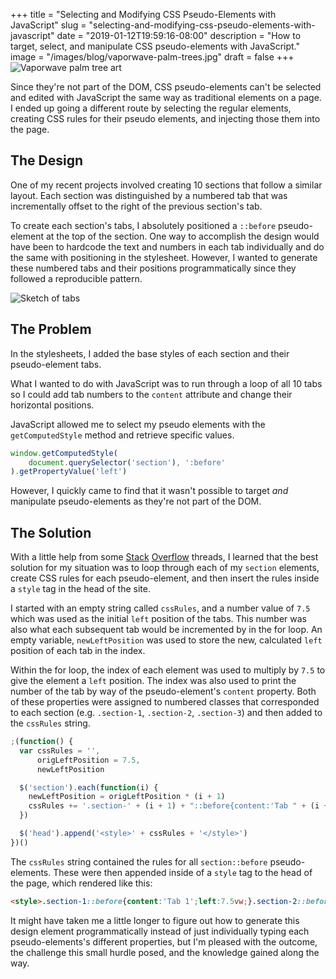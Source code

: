 +++
title = "Selecting and Modifying CSS Pseudo-Elements with JavaScript"
slug = "selecting-and-modifying-css-pseudo-elements-with-javascript"
date = "2019-01-12T19:59:16-08:00"
description = "How to target, select, and manipulate CSS pseudo-elements with JavaScript."
image = "/images/blog/vaporwave-palm-trees.jpg"
draft = false
+++
![Vaporwave palm tree art](/images/blog/vaporwave-palm-trees.jpg)

Since they're not part of the DOM, CSS pseudo-elements can't be selected and edited with JavaScript the same way as traditional elements on a page. I ended up going a different route by selecting the regular elements, creating CSS rules for their pseudo elements, and injecting those them into the page.

## The Design

One of my recent projects involved creating 10 sections that follow a similar layout. Each section was distinguished by a numbered tab that was incrementally offset to the right of the previous section's tab.

To create each section's tabs, I absolutely positioned a `::before` pseudo-element at the top of the section. One way to accomplish the design would have been to hardcode the text and numbers in each tab individually and do the same with positioning in the stylesheet. However, I wanted to generate these numbered tabs and their positions programmatically since they followed a reproducible pattern.

![Sketch of tabs](/images/blog/tabs.png)

## The Problem

In the stylesheets, I added the base styles of each section and their pseudo-element tabs.

What I wanted to do with JavaScript was to run through a loop of all 10 tabs so I could add tab numbers to the `content` attribute and change their horizontal positions.

JavaScript allowed me to select my pseudo elements with the `getComputedStyle` method and retrieve specific values.

```js
window.getComputedStyle(
	document.querySelector('section'), ':before'
).getPropertyValue('left')
```

However, I quickly came to find that it wasn't possible to target _and_ manipulate pseudo-elements as they're not part of the DOM.

## The Solution

With a little help from some [Stack](https://stackoverflow.com/questions/5041494/selecting-and-manipulating-css-pseudo-elements-such-as-before-and-after-usin) [Overflow](https://stackoverflow.com/questions/21032481/change-the-style-of-before-and-after-pseudo-elements) threads, I learned that the best solution for my situation was to loop through each of my `section` elements, create CSS rules for each pseudo-element, and then insert the rules inside a `style` tag in the head of the site.

I started with an empty string called `cssRules`, and a number value of `7.5` which was used as the initial `left` position of the tabs. This number was also what each subsequent tab would be incremented by in the for loop. An empty variable, `newLeftPosition` was used to store the new, calculated `left` position of each tab in the index.

Within the for loop, the index of each element was used to multiply by `7.5` to give the element a `left` position. The index was also used to print the number of the tab by way of the pseudo-element's `content` property. Both of these properties were assigned to numbered classes that corresponded to each section (e.g. `.section-1`, `.section-2`, `.section-3`) and then added to the `cssRules` string.

```js
;(function() {
  var cssRules = '',
      origLeftPosition = 7.5,
      newLeftPosition

  $('section').each(function(i) {
    newLeftPosition = origLeftPosition * (i + 1)
    cssRules += '.section-' + (i + 1) + "::before{content:'Tab " + (i + 1) + "';left:" + newLeftPosition + 'vw;}'
  })

  $('head').append('<style>' + cssRules + '</style>')
})()
```

The `cssRules` string contained the rules for all `section::before` pseudo-elements. These were then appended inside of a `style` tag to the head of the page, which rendered like this:

```html
<style>.section-1::before{content:'Tab 1';left:7.5vw;}.section-2::before{content:'Tab 2';left:15vw;}.section-3::before{content:'Tab 3';left:22.5vw;}.section-4::before{content:'Tab 4';left:30vw;}.section-5::before{content:'Tab 5';left:37.5vw;}.section-6::before{content:'Tab 6';left:45vw;}.section-7::before{content:'Tab 7';left:52.5vw;}.section-8::before{content:'Tab 8';left:60vw;}.section-9::before{content:'Tab 9';left:67.5vw;}.section-10::before{content:'Tab 10';left:75vw;}</style>
```

It might have taken me a little longer to figure out how to generate this design element programmatically instead of just individually typing each pseudo-elements's different properties, but I'm pleased with the outcome, the challenge this small hurdle posed, and the knowledge gained along the way.
